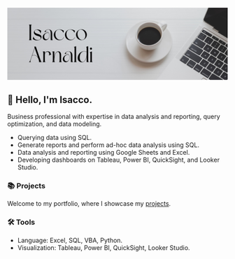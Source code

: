 ![](https://github.com/isaccoarnaldi/isaccoarnaldi/blob/main/Github1.png)

## 🙋 Hello, I'm Isacco. 
Business professional with expertise in data analysis and reporting, query optimization, and data modeling.

- Querying data using SQL.
- Generate reports and perform ad-hoc data analysis using SQL.
- Data analysis and reporting using Google Sheets and Excel.
- Developing dashboards on Tableau, Power BI, QuickSight, and Looker Studio.

### 📚 Projects
Welcome to my portfolio, where I showcase my [projects](https://github.com/isaccoarnaldi/Portfolio/blob/main/README.md#:~:text=t-,README,-.md).

### 🛠️ Tools
- Language: Excel, SQL, VBA, Python.
- Visualization: Tableau, Power BI, QuickSight, Looker Studio.
